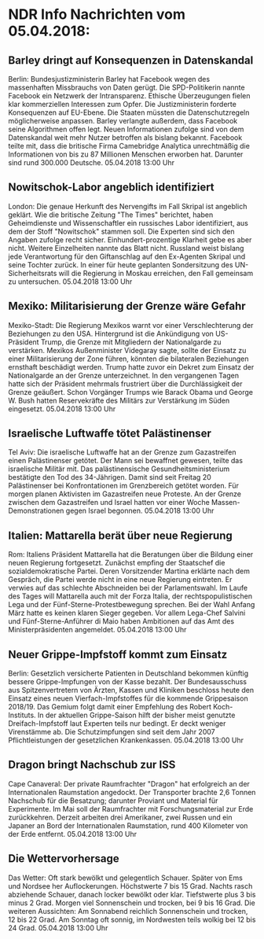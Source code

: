 # NDR Info Nachrichten vom 05.04.2018:


## Barley dringt auf Konsequenzen in Datenskandal
Berlin: Bundesjustizministerin Barley hat Facebook wegen des massenhaften Missbrauchs von Daten gerügt. Die SPD-Politikerin nannte Facebook ein Netzwerk der Intransparenz. Ethische Überzeugungen fielen klar kommerziellen Interessen zum Opfer. Die Justizministerin forderte Konsequenzen auf EU-Ebene. Die Staaten müssten die Datenschutzregeln möglicherweise anpassen. Barley verlangte außerdem, dass Facebook seine Algorithmen offen legt. Neuen Informationen zufolge sind von dem Datenskandal weit mehr Nutzer betroffen als bislang bekannt. Facebook teilte mit, dass die britische Firma Camebridge Analytica unrechtmäßig die Informationen von bis zu 87 Millionen Menschen erworben hat. Darunter sind rund 300.000 Deutsche. 05.04.2018 13:00 Uhr 

## Nowitschok-Labor angeblich identifiziert
London: Die genaue Herkunft des Nervengifts im Fall Skripal ist angeblich geklärt. Wie die britische Zeitung "The Times" berichtet, haben Geheimdienste und Wissenschaftler ein russisches Labor identifiziert, aus dem der Stoff "Nowitschok" stammen soll. Die Experten sind sich den Angaben zufolge recht sicher. Einhundert-prozentige Klarheit gebe es aber nicht. Weitere Einzelheiten nannte das Blatt nicht. Russland weist bislang jede Verantwortung für den Giftanschlag auf den Ex-Agenten Skripal und seine Tochter zurück. In einer für heute geplanten Sondersitzung des UN-Sicherheitsrats will die Regierung in Moskau erreichen, den Fall gemeinsam zu untersuchen. 05.04.2018 13:00 Uhr 

## Mexiko: Militarisierung der Grenze wäre Gefahr
Mexiko-Stadt: Die Regierung Mexikos warnt vor einer Verschlechterung der Beziehungen zu den USA. Hintergrund ist die Ankündigung von US-Präsident Trump, die Grenze mit Mitgliedern der Nationalgarde zu verstärken. Mexikos Außenminister Videgaray sagte, sollte der Einsatz zu einer Militarisierung der Zone führen, könnten die bilateralen Beziehungen ernsthaft beschädigt werden. Trump hatte zuvor ein Dekret zum Einsatz der Nationalgarde an der Grenze unterzeichnet. In den vergangenen Tagen hatte sich der Präsident mehrmals frustriert über die Durchlässigkeit der Grenze geäußert. Schon Vorgänger Trumps wie Barack Obama und George W. Bush hatten Reservekräfte des Militärs zur Verstärkung im Süden eingesetzt. 05.04.2018 13:00 Uhr 

## Israelische Luftwaffe tötet Palästinenser
Tel Aviv: Die israelische Luftwaffe hat an der Grenze zum Gazastreifen einen Palästinenser getötet. Der Mann sei bewaffnet gewesen, teilte das israelische Militär mit. Das palästinensische Gesundheitsministerium bestätigte den Tod des 34-Jährigen. Damit sind seit Freitag 20 Palästinenser bei Konfrontationen im Grenzbereich getötet worden. Für morgen planen Aktivisten im Gazastreifen neue Proteste. An der Grenze zwischen dem Gazastreifen und Israel hatten vor einer Woche Massen-Demonstrationen gegen Israel begonnen. 05.04.2018 13:00 Uhr 

## Italien: Mattarella berät über neue Regierung
Rom:   Italiens Präsident Mattarella hat die Beratungen über die Bildung einer neuen Regierung fortgesetzt. Zunächst empfing der Staatschef die sozialdemokratische Partei. Deren Vorsitzender Martina erklärte nach dem Gespräch, die Partei werde nicht in eine neue Regierung eintreten. Er verwies auf das schlechte Abschneiden bei der Parlamentswahl. Im Laufe des Tages will Mattarella auch mit der Forza Italia, der rechtspopulistischen Lega und der Fünf-Sterne-Protestbewegung sprechen. Bei der Wahl Anfang März hatte es keinen klaren Sieger gegeben. Vor allem Lega-Chef Salvini und Fünf-Sterne-Anführer di Maio haben Ambitionen auf das Amt des Ministerpräsidenten angemeldet. 05.04.2018 13:00 Uhr 

## Neuer Grippe-Impfstoff kommt zum Einsatz
Berlin:      Gesetzlich versicherte Patienten in Deutschland bekommen künftig bessere Grippe-Impfungen von der Kasse bezahlt. Der Bundesausschuss aus Spitzenvertretern von Ärzten, Kassen und Kliniken beschloss heute den Einsatz eines neuen Vierfach-Impfstoffes für die kommende Grippesaison 2018/19. Das Gemium folgt damit einer Empfehlung des Robert Koch-Instituts. In der aktuellen Grippe-Saison hilft der bisher meist genutzte Dreifach-Impfstoff laut Experten teils nur bedingt. Er deckt weniger Virenstämme ab. Die Schutzimpfungen sind seit dem Jahr 2007 Pflichtleistungen der gesetzlichen Krankenkassen. 05.04.2018 13:00 Uhr 

## Dragon bringt Nachschub zur ISS
Cape Canaveral: Der private Raumfrachter "Dragon" hat erfolgreich an der Internationalen Raumstation angedockt. Der Transporter brachte 2,6 Tonnen Nachschub für die Besatzung; darunter Proviant und Material für Experimente. Im Mai soll der Raumfrachter mit Forschungsmaterial zur Erde zurückkehren. Derzeit arbeiten drei Amerikaner, zwei Russen und ein Japaner an Bord der Internationalen Raumstation, rund 400 Kilometer von der Erde entfernt. 05.04.2018 13:00 Uhr 

## Die Wettervorhersage
Das Wetter: Oft stark bewölkt und gelegentlich Schauer. Später von Ems und Nordsee her Auflockerungen. Höchstwerte 7 bis 15 Grad. Nachts rasch abziehende Schauer, danach locker bewölkt oder klar. Tiefstwerte plus 3 bis minus 2 Grad. Morgen viel Sonnenschein und trocken, bei 9 bis 16 Grad. Die weiteren Aussichten: Am Sonnabend reichlich Sonnenschein und trocken, 12 bis 22 Grad. Am Sonntag oft sonnig, im Nordwesten teils wolkig bei 12 bis 24 Grad. 05.04.2018 13:00 Uhr 
